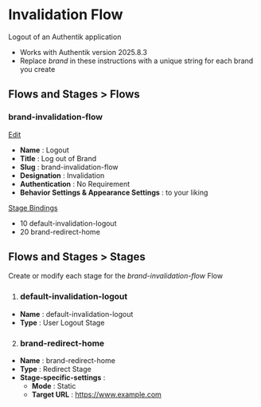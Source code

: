 # Invalidation Flow
Logout of an Authentik application

- Works with Authentik version 2025.8.3
- Replace _brand_ in these instructions with a unique string for each brand you create

## Flows and Stages > Flows

### brand-invalidation-flow

<ins>Edit</ins>
* **Name** : Logout
* **Title** : Log out of Brand
* **Slug** : brand-invalidation-flow
* **Designation** : Invalidation
* **Authentication** : No Requirement
* **Behavior Settings & Appearance Settings** : to your liking

<ins>Stage Bindings</ins>
* 10 default-invalidation-logout
* 20 brand-redirect-home

## Flows and Stages > Stages
Create or modify each stage for the _brand-invalidation-flow_ Flow


1. ### default-invalidation-logout
* **Name** : default-invalidation-logout
* **Type** : User Logout Stage 

2. ### brand-redirect-home
* **Name** : brand-redirect-home
* **Type** : Redirect Stage
* **Stage-specific-settings** :
  * **Mode** : Static
  * **Target URL** : https://www.example.com
